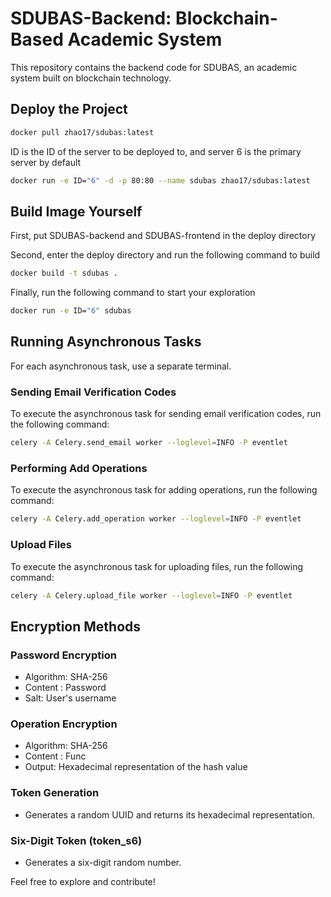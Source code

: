 # SDUBAS-Backend: Blockchain-Based Academic System

This repository contains the backend code for SDUBAS, an academic system built on blockchain technology.

## Deploy the Project

```bash
docker pull zhao17/sdubas:latest
```

ID is the ID of the server to be deployed to, and server 6 is the primary server by default

```bash
docker run -e ID="6" -d -p 80:80 --name sdubas zhao17/sdubas:latest
```

## Build Image Yourself

First, put SDUBAS-backend and SDUBAS-frontend in the deploy directory

Second, enter the deploy directory and run the following command to build

```bash
docker build -t sdubas .
```

Finally, run the following command to start your exploration

```bash
docker run -e ID="6" sdubas  
```

## Running Asynchronous Tasks

For each asynchronous task, use a separate terminal.

### Sending Email Verification Codes

To execute the asynchronous task for sending email verification codes, run the following command:

```bash
celery -A Celery.send_email worker --loglevel=INFO -P eventlet
```

### Performing Add Operations

To execute the asynchronous task for adding operations, run the following command:

```bash
celery -A Celery.add_operation worker --loglevel=INFO -P eventlet
```

### Upload Files

To execute the asynchronous task for uploading files, run the following command:

```bash
celery -A Celery.upload_file worker --loglevel=INFO -P eventlet
```

## Encryption Methods

### Password Encryption

- Algorithm: SHA-256
- Content : Password
- Salt: User's username

### Operation Encryption

- Algorithm: SHA-256
- Content : Func
- Output: Hexadecimal representation of the hash value

### Token Generation

- Generates a random UUID and returns its hexadecimal representation.

### Six-Digit Token (token_s6)

- Generates a six-digit random number.

Feel free to explore and contribute!
